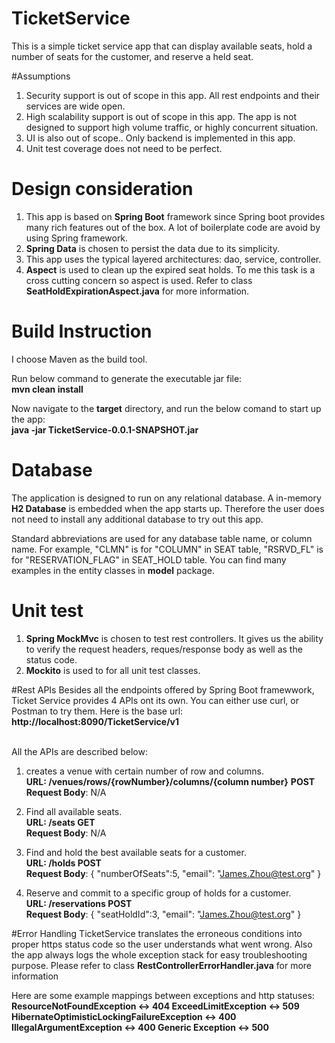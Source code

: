 # TicketService
This is a simple ticket service app that can display available seats, hold a number of seats for the customer, and reserve a held seat. <br>


#Assumptions
1. Security support is out of scope in this app. All rest endpoints and their services are wide open. 
2. High scalability support is out of scope in this app. The app is not designed to support high volume traffic, or highly concurrent situation. 
3. UI is also out of scope.. Only backend is implemented in this app. 
4. Unit test coverage does not need to be perfect. 

# Design consideration
 1. This app is based on <b>Spring Boot</b> framework since Spring boot provides many rich features out of the box. A lot of 
 boilerplate code are avoid by using Spring framework. 
 2. <b>Spring Data</b> is chosen to persist the data due to its simplicity. 
 3. This app uses the typical layered architectures: dao, service, controller. 
 4. <b>Aspect</b> is used to clean up the expired seat holds. To me this task is a cross cutting concern so aspect is used. 
 Refer to class <b>SeatHoldExpirationAspect.java</b> for more information.

# Build Instruction
I choose Maven as the build tool. 

Run below command to generate the executable jar file:<br>
<b>mvn clean install</b>

Now navigate to the <b>target</b> directory, and run the below comand to start up the app:<br>
<b>java -jar TicketService-0.0.1-SNAPSHOT.jar</b>


# Database
The application is designed to run on any relational database. A in-memory <b>H2 Database</b> is embedded when the app starts up. Therefore the user 
does not need to install any additional database to try out this app. 

Standard abbreviations are used for any database table name, or column name. For example, "CLMN" is for "COLUMN" in SEAT table, 
"RSRVD_FL" is for "RESERVATION_FLAG" in SEAT_HOLD table. You can find many examples in the entity classes in <b>model</b> package. 


# Unit test
1. <b>Spring MockMvc</b> is chosen to test rest controllers. It gives us the ability to verify the request headers, reques/response body as well as the status code.
2. <b>Mockito</b> is used to for all unit test classes. <br>

#Rest APIs
Besides all the endpoints offered by Spring Boot framewwork, Ticket Service provides 4 APIs ont its own. You can either use curl, or Postman to try them. 
Here is the base url:<br>
<b>http://localhost:8090/TicketService/v1</b>

<br>All the APIs are described below:
1. creates a venue with certain number of row and columns. <br>
<b>URL: /venues/rows/{rowNumber}/columns/{column number}</b> <b>POST</b> <br>
<b>Request Body</b>: N/A

2. Find all available seats. <br>
<b>URL: /seats GET</b> <br>
<b>Request Body</b>: N/A

3. Find and hold the best available seats for a customer.<br>
<b>URL: /holds POST</b> <br>
<b>Request Body</b>: {
                     	"numberOfSeats":5,
                     	"email": "James.Zhou@test.org"
                     }
4. Reserve and commit to a specific group of holds for a customer. <br>
<b>URL: /reservations POST</b> <br>
<b>Request Body</b>: {
                     	"seatHoldId":3,
                     	"email": "James.Zhou@test.org"
                     }<br>
                     

#Error Handling
TicketService translates the erroneous conditions into proper https status code so the user understands what went wrong. Also the app always logs
the whole exception stack for easy troubleshooting purpose. Please refer to class <b>RestControllerErrorHandler.java</b> for more information<br>
 
 Here are some example mappings between exceptions and http statuses:<br>
 <b>ResourceNotFoundException <-> 404
 ExceedLimitException <-> 509
 HibernateOptimisticLockingFailureException <-> 400
 IllegalArgumentException <-> 400
 Generic Exception <-> 500
 
 